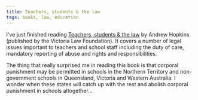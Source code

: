 ```yaml
---
title: Teachers, students & the law
tags: books, law, education
---
```


[1]: http://www.victorialaw.org.au/books/teachers_students_and_the_law.htm

I've just finished reading [Teachers, students & the law][1] by Andrew Hopkins
(published by the Victoria Law Foundation). It covers a number of legal issues
important to teachers and school staff including the duty of care, mandatory
reporting of abuse and rights and responsibilities. 

The thing that really surprised me in reading this book is that corporal
punishment may be permitted in schools in the Northern Territory and
non-government schools in Queensland, Victoria and Western Australia. I wonder
when these states will catch up with the rest and abolish corporal punishment
in schools altogether...
